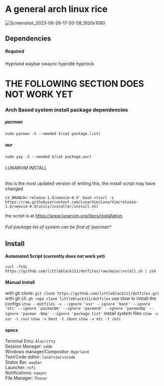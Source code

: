 # A general arch linux rice

![Screenshot_2023-06-26-17-50-58_1920x1080](https://github.com/littleblack111/dotfiles/assets/97672521/72b8bbf4-6658-407f-8225-d47d3e290d2a)

## Dependencies
##### Required
Hyprland
waybar
swaync
hypridle
hyprlock


# THE FOLLOWING SECTION DOES NOT WORK YET
### Arch Based system install package dependencies
##### pacman
```
sudo pacman -S --needed $(cat package.list)
```
##### aur
```
sudo yay -S --needed $(cat package.aur)
```
###### LUNARVIM INSTALL
this is the most updated version of writing this, the install script may have changed
```
LV_BRANCH='release-1.4/neovim-0.9' bash <(curl -s https://raw.githubusercontent.com/LunarVim/LunarVim/release-1.4/neovim-0.9/utils/installer/install.sh)
```
the script is at https://www.lunarvim.org/docs/installation

###### Full package list of system can be find of /pacman*

## Install
#### Automated Script (currently does not work yet)
`curl -fsSL https://github.com/littleblack111/dotfiles/raw/main/install.sh | zsh`

#### Manual Install
with git clone:
`git clone https://github.com/littleblack111/dotfiles.git`
with gh cli:
`gh repo clone littleblack111/dotfiles`
use stow to install the configs
`stow --dotfiles -v --ignore 'usr' --ignore 'boot' --ignore 'etc' --ignore 'pacmanQm' --ignore 'pacmanQ' --ignore 'pacmanQq' --ignore 'pacman -Qmq' --ignore 'package.list'`
install system files
`stow -v usr -t /usr`
`stow -v boot -t /boot`
`stow -v etc -t /etc`

#### specs
Terminal Emu: `Alacritty`\
Session Manager: `sddm`\
Windows manager/Compositor: `Hyprland`\
Text/Code editor: `lunarvim/vscode`\
Status Bar: `waybar`\
Launcher: `rofi`\
Notifications: `swaync`\
File Manager: `Thunar` 

